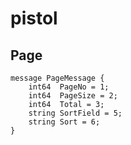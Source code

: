 # pistol

## Page

    message PageMessage {
        int64  PageNo = 1;
        int64  PageSize = 2;
        int64  Total = 3;
        string SortField = 5;
        string Sort = 6;
    }